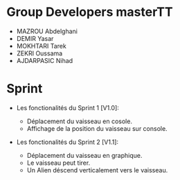 # Group Developers masterTT

- MAZROU Abdelghani
- DEMIR Yasar
- MOKHTARI Tarek
- ZEKRI Oussama
- AJDARPASIC Nihad

# Sprint
- Les fonctionalités du Sprint 1  [V1.0]:
    - Déplacement du vaisseau en cosole.
    - Affichage de la position du vaisseau sur console.

- Les fonctionalités du Sprint 2  [V1.1]:
    - Déplacement du vaisseau en graphique.
    - Le vaisseau peut tirer.
    - Un Alien déscend verticalement vers le vaisseau.
